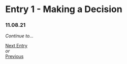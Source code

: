# Entry 1 - Making a Decision 
### 11.08.21









 
*Continue to...* 

[Next Entry](entry03.md) <br>
*or* <br>
[Previous](entry01.md) 
